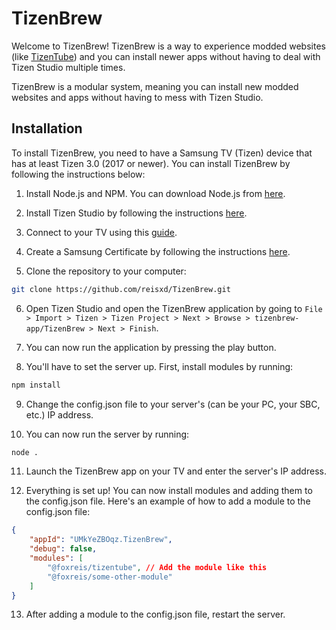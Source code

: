 # TizenBrew

Welcome to TizenBrew! TizenBrew is a way to experience modded websites (like [TizenTube](https://github.com/reisxd/TizenTube)) and you can install newer apps without having to deal with Tizen Studio multiple times.

TizenBrew is a modular system, meaning you can install new modded websites and apps without having to mess with Tizen Studio.

## Installation

To install TizenBrew, you need to have a Samsung TV (Tizen) device that has at least Tizen 3.0 (2017 or newer). You can install TizenBrew by following the instructions below:

1. Install Node.js and NPM. You can download Node.js from [here](https://nodejs.org/en/download/).

2. Install Tizen Studio by following the instructions [here](https://developer.samsung.com/smarttv/develop/getting-started/setting-up-sdk/installing-tv-sdk.html).

3. Connect to your TV using this [guide](https://developer.samsung.com/smarttv/develop/getting-started/using-sdk/tv-device.html#:~:text=Connect%20the%20TV%20to%20the%20SDK%3Al).

4. Create a Samsung Certificate by following the instructions [here](https://developer.samsung.com/smarttv/develop/getting-started/setting-up-sdk/creating-certificates.html).

5. Clone the repository to your computer:
```bash
git clone https://github.com/reisxd/TizenBrew.git
```

6. Open Tizen Studio and open the TizenBrew application by going to `File > Import > Tizen > Tizen Project > Next > Browse > tizenbrew-app/TizenBrew > Next > Finish`.

7. You can now run the application by pressing the play button.

8. You'll have to set the server up. First, install modules by running:
```bash
npm install
```

9. Change the config.json file to your server's (can be your PC, your SBC, etc.) IP address.

10. You can now run the server by running:
```bash
node .
```

11. Launch the TizenBrew app on your TV and enter the server's IP address.

12. Everything is set up! You can now install modules and adding them to the config.json file. Here's an example of how to add a module to the config.json file:
```json
{
    "appId": "UMkYeZBOqz.TizenBrew",
    "debug": false,
    "modules": [
        "@foxreis/tizentube", // Add the module like this
        "@foxreis/some-other-module"
    ]
}
```

13. After adding a module to the config.json file, restart the server.